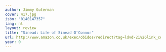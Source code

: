 ```yaml
---
author: Jimmy Guterman
cover: 417.jpg
isbn: "0140147357"
lang: nl
layout: review
title: "Sinead: Life of Sinead O'Connor"
url: http://www.amazon.co.uk/exec/obidos/redirect?tag=ldvd-21%26link_code=xm2%26camp=2025%26creative=165953%26path=http://www.amazon.co.uk/gp/redirect.html%253fASIN=0140147357%2526tag=ldvd-21%2526lcode=xm2%2526cID=2025%2526ccmID=165953%2526location=/o/ASIN/0140147357%25253FSubscriptionId=0VJDVJ14KM0P0VXDCQ82
year: 0
---
```

